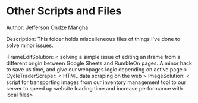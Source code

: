 # Other Scripts and Files

Author: Jefferson Ondze Mangha

Description: This folder holds miscelleneous files of things I've done to solve minor issues.

iFrameEditSolution: < solving a simple issue of editing an iframe from a different origin between Google Sheets and RumbleOn pages.
  A minor hack to save us time, and give our webpages logic depending on active page.>
CycleTraderScraper: < HTML data scraping on the web >
ImageSolution: < script for transporting images from our inventory management tool to our server to speed up website loading time and       increase performance with local files>
